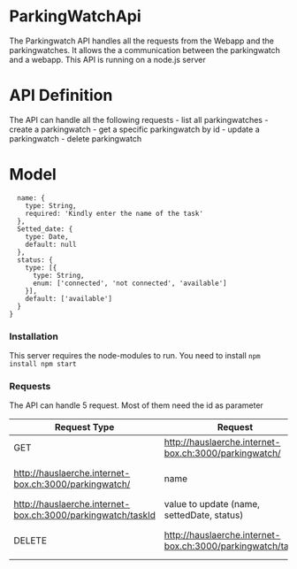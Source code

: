 # ParkingWatchApi

The Parkingwatch API handles all the requests from the Webapp and the parkingwatches. It allows the a communication between the parkingwatch and a webapp. This API is running on a node.js server
# API Definition
The API can handle all the following requests
    - list all parkingwatches
    - create a parkingwatch
    - get a specific parkingwatch by id
    - update a parkingwatch
    - delete parkingwatch
# Model

```
  name: {
    type: String,
    required: 'Kindly enter the name of the task'
  },
  Setted_date: {
    type: Date,
    default: null
  },
  status: {
    type: [{
      type: String,
      enum: ['connected', 'not connected', 'available']
    }],
    default: ['available']
  }
}
```

### Installation
This server requires the node-modules to run. You need to install 
``` npm install npm start ```

### Requests
The API can handle 5 request. Most of them need the id as parameter

| Request Type | Request | data | Response | Notes |
| ------ | ------ |------ |------ |------ |
| GET | http://hauslaerche.internet-box.ch:3000/parkingwatch/ | - | All of the db| all datasets| POST | 
| http://hauslaerche.internet-box.ch:3000/parkingwatch/ | name | none | creating a new dataset| GET | http://hauslaerche.internet-box.ch:3000/parkingwatch/taskId |-| specific parkingwatch|get all of a specific parkingwatch| PUT | 
| http://hauslaerche.internet-box.ch:3000/parkingwatch/taskId| value to update (name, settedDate, status)| -|Update method|
| DELETE | http://hauslaerche.internet-box.ch:3000/parkingwatch/taskId |- |status of the delete |deleting a dataset|  
